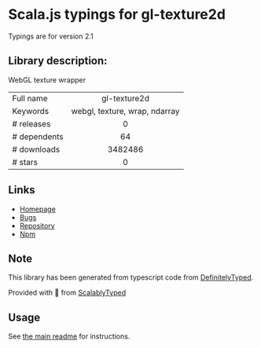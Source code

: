 
# Scala.js typings for gl-texture2d

Typings are for version 2.1

## Library description:
WebGL texture wrapper

|                    |                 |
| ------------------ | :-------------: |
| Full name          | gl-texture2d |
| Keywords           | webgl, texture, wrap, ndarray |
| # releases         | 0 |
| # dependents       | 64 |
| # downloads        | 3482486 |
| # stars            | 0 |

## Links
- [Homepage](https://github.com/stackgl/gl-texture2d#readme)
- [Bugs](https://github.com/stackgl/gl-texture2d/issues)
- [Repository](https://github.com/stackgl/gl-texture2d)
- [Npm](https://www.npmjs.com/package/gl-texture2d)
    


## Note
This library has been generated from typescript code from [DefinitelyTyped](https://definitelytyped.org).

Provided with :purple_heart: from [ScalablyTyped](https://github.com/oyvindberg/ScalablyTyped)

## Usage
See [the main readme](../../readme.md) for instructions.


